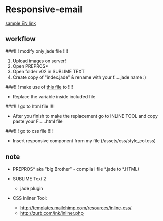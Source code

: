 # Responsive-email

[sample EN link](https://rawgit.com/cromozooom/responsive-email/master/v02/index_en.html "fiorentina")

## workflow
###!!!! modify only jade file !!!!

1. Upload images on server!
2. Open PREPROS*
3. Open folder v02 in SUBLIME TEXT
4. Create copy of "index.jade" & rename with your f.....jade name :)

###!!!! make use of [this file](https://goo.gl/ljfWBR) to !!!!

- Replace the variable inside included file


###!!!! go to html file !!!!

- After you finish to make the replacement go to INLINE TOOL and copy paste your F......html file

###!!!! go to css file !!!!

- Insert responsive component from my file (/assets/css/style_col.css)


## note
- PREPROS* aka "big Brother" - compila i file *.jade to *.HTML)
- SUBLIME Text 2
	- jade plugin

- CSS Inliner Tool:
	- http://templates.mailchimp.com/resources/inline-css/
	- http://zurb.com/ink/inliner.php
